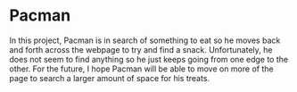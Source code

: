 # Pacman
In this project, Pacman is in search of something to eat so he moves back and forth across the webpage to try and find a snack. Unfortunately, he does not seem to find anything so he just keeps going from one edge to the other.
For the future, I hope Pacman will be able to move on more of the page to search a larger amount of space for his treats.
